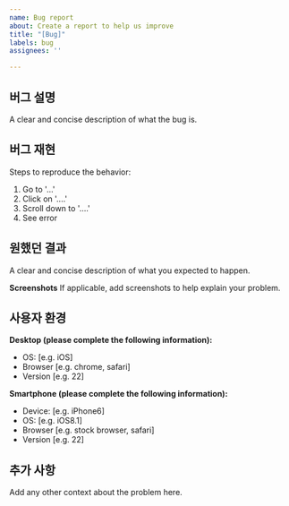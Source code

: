 ```yaml
---
name: Bug report
about: Create a report to help us improve
title: "[Bug]"
labels: bug
assignees: ''

---
```


## 버그 설명
A clear and concise description of what the bug is.

## 버그 재현
Steps to reproduce the behavior:
1. Go to '...'
2. Click on '....'
3. Scroll down to '....'
4. See error

## 원했던 결과
A clear and concise description of what you expected to happen.

**Screenshots**
If applicable, add screenshots to help explain your problem.

## 사용자 환경
**Desktop (please complete the following information):**
 - OS: [e.g. iOS]
 - Browser [e.g. chrome, safari]
 - Version [e.g. 22]

**Smartphone (please complete the following information):**
 - Device: [e.g. iPhone6]
 - OS: [e.g. iOS8.1]
 - Browser [e.g. stock browser, safari]
 - Version [e.g. 22]

## 추가 사항
Add any other context about the problem here.
